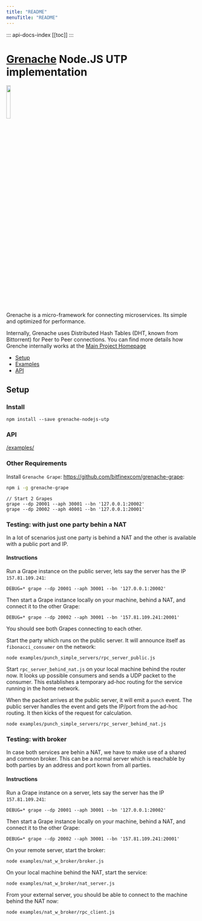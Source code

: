 ```yaml
---
title: "README"
menuTitle: "README"
---
```

::: api-docs-index
[[toc]]
:::
# [Grenache](https://github.com/bitfinexcom/grenache) Node.JS UTP implementation

<img src="logo.png" width="15%" />

Grenache is a micro-framework for connecting microservices. Its simple and optimized for performance.

Internally, Grenache uses Distributed Hash Tables (DHT, known from Bittorrent) for Peer to Peer connections. You can find more details how Grenche internally works at the [Main Project Homepage](https://github.com/bitfinexcom/grenache)

 - [Setup](#setup)
 - [Examples](#examples)
 - [API](#api)

## Setup

### Install

```
npm install --save grenache-nodejs-utp
```

### API

[/examples/](/examples/)

### Other Requirements

Install `Grenache Grape`: https://github.com/bitfinexcom/grenache-grape:

```bash
npm i -g grenache-grape
```

```
// Start 2 Grapes
grape --dp 20001 --aph 30001 --bn '127.0.0.1:20002'
grape --dp 20002 --aph 40001 --bn '127.0.0.1:20001'
```


### Testing: with just one party behin a NAT

In a lot of scenarios just one party is behind a NAT and the other is available with a public port and IP.

#### Instructions

Run a Grape instance on the public server, lets say the server has the IP `157.81.109.241`:

```
DEBUG=* grape --dp 20001 --aph 30001 --bn '127.0.0.1:20002'
```

Then start a Grape instance locally on your machine, behind a NAT, and connect it to the other Grape:

```
DEBUG=* grape --dp 20002 --aph 30001 --bn '157.81.109.241:20001'
```

You should see both Grapes connecting to each other.

Start the party which runs on the public server. It will announce itself as `fibonacci_consumer` on the network:

```
node examples/punch_simple_servers/rpc_server_public.js
```

Start `rpc_server_behind_nat.js` on your local machine behind the router now. It looks up possible consumers and sends a UDP packet to the consumer. This establishes a temporary ad-hoc routing for the service running in the home network.

When the packet arrives at the public server, it will emit a `punch` event. The public server handles the event and gets the IP/port from the ad-hoc routing. It then kicks of the request for calculation.


```
node examples/punch_simple_servers/rpc_server_behind_nat.js
```

### Testing: with broker

In case both services are behin a NAT, we have to make use of a shared and common broker. This can be a normal server which is reachable by both parties by an address and port kown from all parties.

#### Instructions

Run a Grape instance on a server, lets say the server has the IP `157.81.109.241`:

```
DEBUG=* grape --dp 20001 --aph 30001 --bn '127.0.0.1:20002'
```


Then start a Grape instance locally on your machine, behind a NAT, and connect it to the other Grape:

```
DEBUG=* grape --dp 20002 --aph 30001 --bn '157.81.109.241:20001'
```

On your remote server, start the broker:

```
node examples/nat_w_broker/broker.js
```

On your local machine behind the NAT, start the service:

```
node examples/nat_w_broker/nat_server.js
```

From your external server, you should be able to connect to the machine behind the NAT now:

```
node examples/nat_w_broker/rpc_client.js
```
